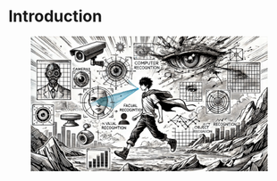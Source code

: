 # Introduction

<figure><img src="../.gitbook/assets/cv-introduction-min (1).png" alt=""><figcaption></figcaption></figure>
